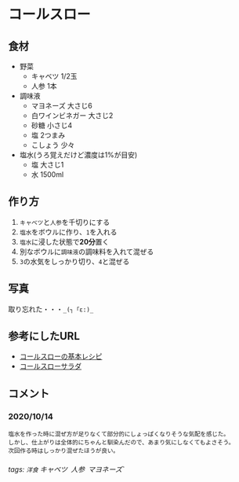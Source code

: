 # コールスロー

## 食材

* 野菜
    * キャベツ 1/2玉
    * 人参 1本
* 調味液
    * マヨネーズ 大さじ6
    * 白ワインビネガー 大さじ2
    * 砂糖 小さじ4
    * 塩 2つまみ
    * こしょう 少々
* 塩水(うろ覚えだけど濃度は1%が目安)
    * 塩 大さじ1
    * 水 1500ml

## 作り方

1. `キャベツ`と`人参`を千切りにする
2. `塩水`をボウルに作り、`1`を入れる
3. `塩水`に浸した状態で**20分**置く
4. 別なボウルに`調味液`の調味料を入れて混ぜる
5. `3`の水気をしっかり切り、`4`と混ぜる

## 写真

取り忘れた・・・`_(┐「ε:)_`

## 参考にしたURL

* [コールスローの基本レシピ](https://www.kewpie.co.jp/recipes/basicsalad/salad05/)
* [コールスローサラダ](https://www.kyounoryouri.jp/recipe/30159_%E3%82%B3%E3%83%BC%E3%83%AB%E3%82%B9%E3%83%AD%E3%83%BC%E3%82%B5%E3%83%A9%E3%83%80.html)

## コメント

### 2020/10/14

```
塩水を作った時に混ぜ方が足りなくて部分的にしょっぱくなりそうな気配を感じた。
しかし、仕上がりは全体的にちゃんと馴染んだので、あまり気にしなくてもよさそう。
次回作る時はしっかり混ぜたほうが良い。
```

###### tags: `洋食` キャベツ` `人参` `マヨネーズ`